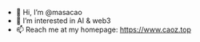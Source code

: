 - 👋 Hi, I’m @masacao
- 👀 I’m interested in AI & web3
- 📫 Reach me at my homepage: https://www.caoz.top

<!---
masacao/masacao is a ✨ special ✨ repository because its `README.md` (this file) appears on your GitHub profile.
You can click the Preview link to take a look at your changes.
--->
